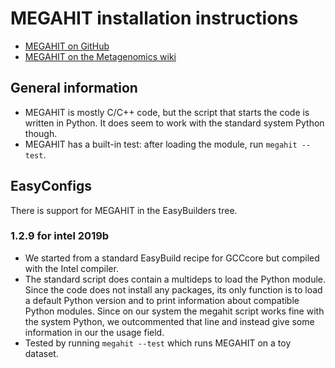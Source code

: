 # MEGAHIT installation instructions

* [MEGAHIT on GitHub](https://github.com/voutcn/megahit)
* [MEGAHIT on the Metagenomics wiki](http://www.metagenomics.wiki/tools/assembly/megahit)

## General information

* MEGAHIT is mostly C/C++ code, but the script that starts the code is written in Python. 
  It does seem to work with the standard system Python though.
* MEGAHIT has a built-in test: after loading the module, run ``megahit --test``. 

## EasyConfigs

There is support for MEGAHIT in the EasyBuilders tree.

### 1.2.9 for intel 2019b

* We started from a standard EasyBuild recipe for GCCcore but compiled with the Intel 
  compiler.
* The standard script does contain a multideps to load the Python module. Since the 
  code does not install any packages, its only function is to load a default Python 
  version and to print information about compatible Python modules. Since on our system
  the megahit script works fine with the system Python, we outcommented that line
  and instead give some information in our the usage field.
* Tested by running ``megahit --test`` which runs MEGAHIT on a toy dataset.
